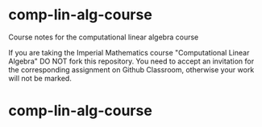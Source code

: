 # comp-lin-alg-course
Course notes for the computational linear algebra course

If you are taking the Imperial Mathematics course "Computational Linear Algebra" DO NOT fork this repository. You need to accept an invitation for the corresponding assignment on Github Classroom, otherwise your work will not be marked.
# comp-lin-alg-course

